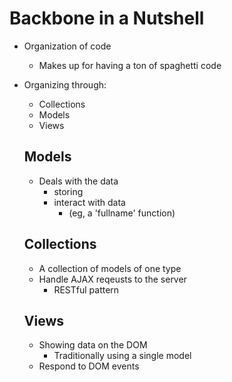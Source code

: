# Backbone in a Nutshell

* Organization of code
  - Makes up for having a ton of spaghetti code
* Organizing through:
  - Collections
  - Models
  - Views

  ## Models

  * Deals with the data
    - storing
    - interact with data
      * (eg, a 'fullname' function)


  ## Collections

  * A collection of models of one type
  * Handle AJAX reqeusts to the server
    - RESTful pattern

  ## Views

  * Showing data on the DOM
    - Traditionally using a single model
  * Respond to DOM events